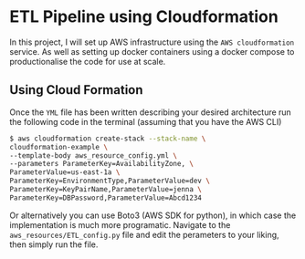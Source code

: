 # ETL Pipeline using Cloudformation

In this project, I will set up AWS infrastructure using the `AWS cloudformation` service. As well as setting up docker containers using a docker compose to productionalise the code for use at scale.

## Using Cloud Formation

Once the `YML` file has been written describing your desired architecture run the following code in the terminal (assuming that you have the AWS CLI)

```sh
$ aws cloudformation create-stack --stack-name \
cloudformation-example \
--template-body aws_resource_config.yml \
--parameters ParameterKey=AvailabilityZone, \
ParameterValue=us-east-1a \
ParameterKey=EnvironmentType,ParameterValue=dev \
ParameterKey=KeyPairName,ParameterValue=jenna \
ParameterKey=DBPassword,ParameterValue=Abcd1234
```

Or alternatively you can use Boto3 (AWS SDK for python), in which case the implementation is much more programatic. Navigate to the `aws_resources/ETL_config.py` file and edit the perameters to your liking, then simply run the file.


